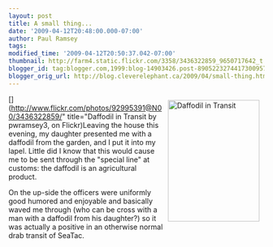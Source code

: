```yaml
---
layout: post
title: A small thing...
date: '2009-04-12T20:48:00.000-07:00'
author: Paul Ramsey
tags: 
modified_time: '2009-04-12T20:50:37.042-07:00'
thumbnail: http://farm4.static.flickr.com/3358/3436322859_9650717642_t.jpg
blogger_id: tag:blogger.com,1999:blog-14903426.post-8905223274417300957
blogger_orig_url: http://blog.cleverelephant.ca/2009/04/small-thing.html
---
```


[<img style="float:right;padding:10px;" src="http://farm4.static.flickr.com/3358/3436322859_9650717642_m.jpg" width="180" height="240" alt="Daffodil in Transit" />](http://www.flickr.com/photos/92995391@N00/3436322859/" title="Daffodil in Transit by pwramsey3, on Flickr)Leaving the house this evening, my daughter presented me with a daffodil from the garden, and I put it into my lapel. Little did I know that this would cause me to be sent through the "special line" at customs: the daffodil is an agricultural product.

On the up-side the officers were uniformly good humored and enjoyable and basically waved me through (who can be cross with a man with a daffodil from his daughter?) so it was actually a positive in an otherwise normal drab transit of SeaTac.

